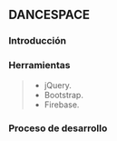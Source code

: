 ## DANCESPACE

### Introducción

### Herramientas
>* jQuery.
>* Bootstrap.
>* Firebase.

### Proceso de desarrollo
